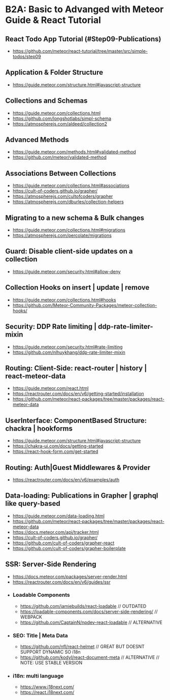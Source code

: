 # B2A: Basic to Advanged with Meteor Guide & React Tutorial

## React Todo App Tutorial (#Step09-Publications)
- https://github.com/meteor/react-tutorial/tree/master/src/simple-todos/step09 

## Application & Folder Structure
- https://guide.meteor.com/structure.html#javascript-structure 

## Collections and Schemas
- https://guide.meteor.com/collections.html 
- https://github.com/longshotlabs/simpl-schema 
- https://atmospherejs.com/aldeed/collection2 

## Advanced Methods
- https://guide.meteor.com/methods.html#validated-method 
- https://github.com/meteor/validated-method

## Associations Between Collections
- https://guide.meteor.com/collections.html#associations 
- https://cult-of-coders.github.io/grapher/ 
- https://atmospherejs.com/cultofcoders/grapher 
- https://atmospherejs.com/dburles/collection-helpers 

## Migrating to a new schema & Bulk changes
- https://guide.meteor.com/collections.html#migrations 
- https://atmospherejs.com/percolate/migrations 

## Guard: Disable client-side updates on a collection
- https://guide.meteor.com/security.html#allow-deny

## Collection Hooks on insert | update | remove
- https://guide.meteor.com/collections.html#hooks
- https://github.com/Meteor-Community-Packages/meteor-collection-hooks/

## Security: DDP Rate limiting | ddp-rate-limiter-mixin
- https://guide.meteor.com/security.html#rate-limiting
- https://github.com/nlhuykhang/ddp-rate-limiter-mixin

## Routing: Client-Side: react-router | history | react-meteor-data
- https://guide.meteor.com/react.html
- https://reactrouter.com/docs/en/v6/getting-started/installation
- https://github.com/meteor/react-packages/tree/master/packages/react-meteor-data

## UserInterface: ComponentBased Structure: chackra | hookforms
- https://guide.meteor.com/structure.html#javascript-structure 
- https://chakra-ui.com/docs/getting-started
- https://react-hook-form.com/get-started

## Routing: Auth|Guest Middlewares & Provider
- https://reactrouter.com/docs/en/v6/examples/auth

## Data-loading: Publications in Grapher | graphql like query-based
- https://guide.meteor.com/data-loading.html
- https://github.com/meteor/react-packages/tree/master/packages/react-meteor-data
- https://docs.meteor.com/api/tracker.html
- https://cult-of-coders.github.io/grapher/ 
- https://github.com/cult-of-coders/grapher-react
- https://github.com/cult-of-coders/grapher-boilerplate

## SSR: Server-Side Rendering
- https://docs.meteor.com/packages/server-render.html
- https://reactrouter.com/docs/en/v6/guides/ssr
- ### Loadable Components
  - https://github.com/jamiebuilds/react-loadable // OUTDATED
  - https://loadable-components.com/docs/server-side-rendering/ // WEBPACK 
  - https://github.com/CaptainN/npdev-react-loadable // ALTERNATIVE
- ### SEO: Title | Meta Data 
  - https://github.com/nfl/react-helmet // GREAT BUT DOESNT SUPPORT DYNAMIC SO i18n
  - https://github.com/kodyl/react-document-meta // ALTERNATIVE // NOTE: USE STABLE VERSION
- ### i18n: multi language 
  - https://www.i18next.com/
  - https://react.i18next.com/